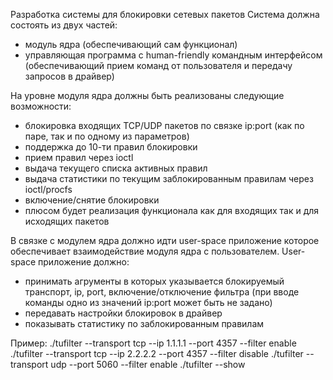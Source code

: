 Разработка системы для блокировки сетевых пакетов
Система должна состоять из двух частей:
- модуль ядра (обеспечивающий сам функционал)
- управляющая программа с human-friendly командным интерфейсом (обеспечивающий прием команд от пользователя и передачу запросов в драйвер)

На уровне модуля ядра должны быть реализованы следующие возможности:

- блокировка входящих TCP/UDP пакетов по связке ip:port (как по паре, так и по одному из параметров)
- поддержка до 10-ти правил блокировки
- прием правил через ioctl
- выдача текущего списка активных правил
- выдача статистики по текущим заблокированным правилам через ioctl/procfs
- включение/снятие блокировки
- плюсом будет реализация функционала как для входящих так и для исходящих пакетов

В связке с модулем ядра должно идти user-space приложение которое обеспечивает взаимодействие модуля ядра с пользователем.
User-space приложение должно:
- принимать агрументы в которых указывается блокируемый транспорт, ip, port, включение/отключение фильтра (при вводе команды одно из значений ip:port может быть не задано)
- передавать настройки блокировок в драйвер
- показывать статистику по заблокированным правилам

Пример:
./tufilter --transport tcp --ip 1.1.1.1 --port 4357 --filter enable
./tufilter --transport tcp --ip 2.2.2.2 --port 4357 --filter disable
./tufilter --transport udp --port 5060 --filter enable
./tufilter --show